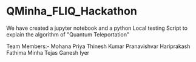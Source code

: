 # QMinha_FLIQ_Hackathon
We have created a jupyter notebook and a python Local testing Script to explain the algorithm of "Quantum Teleportation"

Team Members:-
Mohana Priya Thinesh Kumar
Pranavishvar Hariprakash
Fathima Minha 
Tejas Ganesh Iyer


